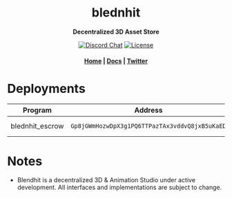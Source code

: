 <div align="center">
  <h1>blednhit</h1>

  <p>
    <strong>Decentralized 3D Asset Store</strong>
  </p>

  <p>
    <a href="https://discord.gg/jjCqXtcRb4"><img alt="Discord Chat" src="https://img.shields.io/discord/889725689543143425?color=blueviolet" /></a>
    <a href="https://www.gnu.org/licenses/agpl-3.0.en.html"><img alt="License" src="https://img.shields.io/github/license/clockwork-xyz/clockwork?color=turquoise" /></a>
  </p>

  <h4>
    <a href="https://blendhit.com/">Home</a>
    <span> | </span>
    <a href="https://blendhit.com/docs">Docs</a>
    <span> | </span>
    <a href="https://twitter.com/disco_sea">Twitter</a>
  </h4>  
</div>


# Deployments
| Program | Address| Devnet | Mainnet |
| ------- | ------ | ------ | ------- |
| blednhit_escrow | `Gp8jGWmHozwDpX3g1PQ6TTPazTAx3vddvQ8jxB5uKaED` | [v0.0.0](https://explorer.solana.com/address/Gp8jGWmHozwDpX3g1PQ6TTPazTAx3vddvQ8jxB5uKaED?cluster=devnet) | [v0.0.0]coming soon |


# Notes
- Blendhit is a decentralized 3D & Animation Studio under active development. All interfaces and implementations are subject to change. 
